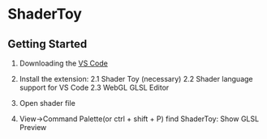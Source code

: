 # ShaderToy
## Getting Started
1. Downloading the [VS Code](https://code.visualstudio.com/)

2. Install the extension:
2.1	Shader Toy (necessary)
2.2	Shader language support for VS Code
2.3	WebGL GLSL Editor

3. Open shader file 

4. View->Command Palette(or ctrl + shift + P) find ShaderToy: Show GLSL Preview